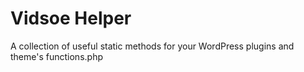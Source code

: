 # Vidsoe Helper
A collection of useful static methods for your WordPress plugins and theme's functions.php
